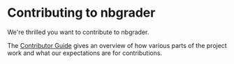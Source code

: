 # Contributing to nbgrader

We're thrilled you want to contribute to nbgrader.

The [Contributor Guide](http://nbgrader.readthedocs.org/contributor_guide/index.html)
gives an overview of how various parts of the project work and what our
expectations are for contributions.
